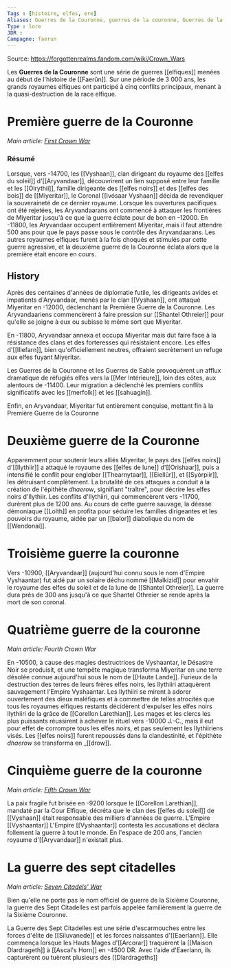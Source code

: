 ```yaml
---
Tags : [histoire, elfes, ere]
Aliases: Guerres de la Couronne, guerres de la couronne, Guerres de la Couronne, guerres de la Couronne
Type : lore
JDR : 
Campagne: faerun
---
```

Source: https://forgottenrealms.fandom.com/wiki/Crown_Wars

Les **Guerres de la Couronne** sont une série de guerres [[elfiques]] menées au début de l'histoire de [[Faerûn]]. Sur une période de 3 000 ans, les grands royaumes elfiques ont participé à cinq conflits principaux, menant à la quasi-destruction de la race elfique.


# Première guerre de la Couronne

_Main article: [First Crown War](https://forgottenrealms.fandom.com/wiki/First_Crown_War "First Crown War")_
### Résumé
Lorsque, vers -14700, les [[Vyshaan]], clan dirigeant du royaume des [[elfes du soleil]] d'[[Aryvandaar]], découvrirent un lien supposé entre leur famille et les [[Olrythii]], famille dirigeante des [[elfes noirs]] et des [[elfes des bois]] de [[Miyeritar]], le Coronal [[Ivósaar Vyshaan]] décida de revendiquer la souveraineté de ce dernier royaume. Lorsque les ouvertures pacifiques ont été rejetées, les Aryvandaarans ont commencé à attaquer les frontières de Miyeritar jusqu'à ce que la guerre éclate pour de bon en -12000. 
En -11800, les Aryvandaar occupent entièrement Miyeritar, mais il faut attendre 500 ans pour que le pays passe sous le contrôle des Aryvandaarans. Les autres royaumes elfiques furent à la fois choqués et stimulés par cette guerre agressive, et la deuxième guerre de la Couronne éclata alors que la première était encore en cours.

## History

Après des centaines d'années de diplomatie futile, les dirigeants avides et impatients d'Aryvandaar, menés par le clan [[Vyshaan]], ont attaqué Miyeritar en -12000, déclenchant la Première Guerre de la Couronne. Les Aryvandaariens commencèrent à faire pression sur [[Shantel Othreier]] pour qu'elle se joigne à eux ou subisse le même sort que Miyeritar.

En -11800, Aryvandaar annexa et occupa Miyeritar mais dut faire face à la résistance des clans et des forteresses qui résistaient encore. Les elfes d'[[Illefarn]], bien qu'officiellement neutres, offraient secrètement un refuge aux elfes fuyant Miyeritar.

Les Guerres de la Couronne et les Guerres de Sable provoquèrent un afflux dramatique de réfugiés elfes vers la [[Mer Intérieure]], loin des côtes, aux alentours de -11400. Leur migration a déclenché les premiers conflits significatifs avec les [[merfolk]] et les [[sahuagin]].

Enfin, en Aryvandaar, Miyeritar fut entièrement conquise, mettant fin à la Première Guerre de la Couronne

# Deuxième guerre de la Couronne

Apparemment pour soutenir leurs alliés Miyeritar, le pays des [[elfes noirs]] d'[[Ilythiir]] a attaqué le royaume des [[elfes de lune]] d'[[Orishaar]], puis a intensifié le conflit pour englober [[Thearnytaar]], [[Eiellûr]], et [[Syòrpiir]], les détruisant complètement. La brutalité de ces attaques a conduit à la création de l'épithète _dhaerow_, signifiant "traître", pour décrire les elfes noirs d'Ilythiir. Les conflits d'Ilythiiri, qui commencèrent vers -11700, durèrent plus de 1200 ans. Au cours de cette guerre sauvage, la déesse démoniaque [[Lolth]] en profita pour séduire les familles dirigeantes et les pouvoirs du royaume, aidée par un [[balor]] diabolique du nom de [[Wendonai]].

# Troisième guerre la couronne

Vers -10900, [[Aryvandaar]] (aujourd'hui connu sous le nom d'Empire Vyshaantar) fut aidé par un solaire déchu nommé [[Malkizid]] pour envahir le royaume des elfes du soleil et de la lune de [[Shantel Othreier]]. La guerre dura près de 300 ans jusqu'à ce que Shantel Othreier se rende après la mort de son coronal.

# Quatrième guerre de la couronne

_Main article: Fourth Crown War_

En -10500, à cause des magies destructrices de Vyshaantar, le Désastre Noir se produisit, et une tempête magique transforma Miyeritar en une terre désolée connue aujourd'hui sous le nom de [[Haute Lande]]. Furieux de la destruction des terres de leurs frères elfes noirs, les Ilythiiri attaquèrent sauvagement l'Empire Vyshaantar. Les Ilythiiri se mirent à adorer ouvertement des dieux maléfiques et à commettre de telles atrocités que tous les royaumes elfiques restants décidèrent d'expulser les elfes noirs Ilythiiri de la grâce de [[Corellon Larethian]]. Les mages et les clercs les plus puissants réussirent à achever le rituel vers -10000 J.-C., mais il eut pour effet de corrompre tous les elfes noirs, et pas seulement les Ilythiiriens visés. Les [[elfes noirs]] furent repoussés dans la clandestinité, et l'épithète _dhaerow_ se transforma en _[[drow]].

# Cinquième guerre de la couronne

_Main article: [Fifth Crown War](https://forgottenrealms.fandom.com/wiki/Fifth_Crown_War "Fifth Crown War")_

La paix fragile fut brisée en -9200 lorsque le [[Corellon Larethian]], mandaté par la Cour Elfique, décréta que le clan des [[elfes du soleil]] de [[Vyshaan]] était responsable des milliers d'années de guerre. L'Empire [[Vyshaantar]] L'Empire [[Vyshaantar]] contesta les accusations et déclara follement la guerre à tout le monde. En l'espace de 200 ans, l'ancien royaume d'[[Aryvandaar]] n'existait plus.

# La guerre des sept citadelles

_Main article: [Seven Citadels' War](https://forgottenrealms.fandom.com/wiki/Seven_Citadels%27_War "Seven Citadels' War")_

Bien qu'elle ne porte pas le nom officiel de guerre de la Sixième Couronne, la guerre des Sept Citadelles est parfois appelée familièrement la guerre de la Sixième Couronne.

La Guerre des Sept Citadelles est une série d'escarmouches entre les forces d'élite de [[Siluvanede]] et les forces naissantes d'[[Eaerlann]]. Elle commença lorsque les Hauts Mages d'[[Arcorar]] traquèrent la [[Maison Dlardrageth]] à [[Ascal's Horn]] en -4500 DR. Avec l'aide d'Eaerlann, ils capturèrent ou tuèrent plusieurs des [[Dlardrageths]]
